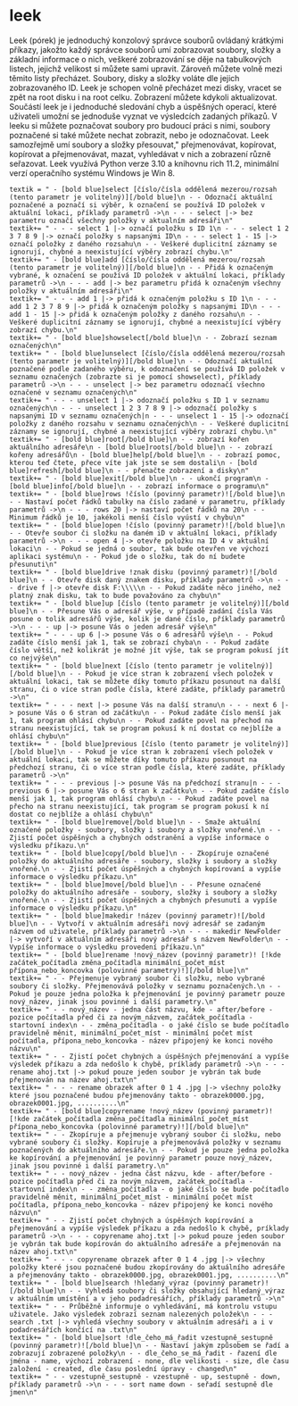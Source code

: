 # leek
Leek (pórek) je jednoduchý konzolový správce souborů ovládaný krátkými příkazy, jakožto každý správce souborů umí zobrazovat soubory, složky a základní informace o nich, veškeré zobrazování se děje na tabulkových listech, jejichž velikost si můžete sami upravit. Zároveň můžete volně mezi těmito listy přecházet. Soubory, disky a složky voláte dle jejich zobrazovaného ID. Leek je schopen volně přecházet mezi disky, vracet se zpět na root disku i na root celku. Zobrazení můžete kdykoli aktualizovat. Součástí leek je i jednoduché sledování chyb a úspěšných operací, které uživateli umožní se jednoduše vyznat ve výsledcích zadaných příkazů. V leeku si můžete poznačovat soubory pro budoucí práci s nimi, soubory poznačené si také můžete nechat zobrazit, nebo je odoznačovat. Leek samozřejmě umí soubory a složky přesouvat," přejmenovávat, kopírovat, kopírovat a přejmenovávat, mazat, vyhledávat v nich a zobrazení různě seřazovat. Leek využívá Python verze 3.10 a knihovnu rich 11.2, minimální verzí operačního systému Windows je Win 8.

    textik = " - [bold blue]select [číslo/čísla oddělená mezerou/rozsah (tento parametr je volitelný)][/bold blue]\n - - Odoznačí aktuální poznačené a poznačí si výběr, k označení se používá ID položek v aktuální lokaci, příklady parametrů ->\n - - - select |-> bez parametru označí všechny položky v aktualním adresáři\n"
    textik+= " - - - select 1 |-> označí položku s ID 1\n - - - select 1 2 3 7 8 9 |-> označí položky s napsanými ID\n - - - select 1 - 15 |-> označí položky z daného rozsahu\n - - Veškeré duplicitní záznamy se ignorují, chybné a neexistující výběry zobrazí chybu.\n"
    textik+= " - [bold blue]add [číslo/čísla oddělená mezerou/rozsah (tento parametr je volitelný)][/bold blue]\n - - Přidá k označeným vybrané, k označení se používá ID položek v aktuální lokaci, příklady parametrů ->\n - - - add |-> bez parametru přidá k označeným všechny položky v aktuálním adresáři\n"
    textik+= " - - - add 1 |-> přidá k označeným položku s ID 1\n - - - add 1 2 3 7 8 9 |-> přidá k označeným položky s napsanými ID\n - - - add 1 - 15 |-> přidá k označeným položky z daného rozsahu\n - - Veškeré duplicitní záznamy se ignorují, chybné a neexistující výběry zobrazí chybu.\n"
    textik+= " - [bold blue]showselect[/bold blue]\n - - Zobrazí seznam označených\n"
    textik+= " - [bold blue]unselect [číslo/čísla oddělená mezerou/rozsah (tento parametr je volitelný)][/bold blue]\n - - Odoznačí aktuální poznačené podle zadaného výběru, k odoznačení se používá ID položek v seznamu označených (zobrazte si je pomocí showselect), příklady parametrů ->\n - - - unselect |-> bez parametru odoznačí všechno označené v seznamu označených\n"
    textik+= " - - - unselect 1 |-> odoznačí položku s ID 1 v seznamu označených\n - - - unselect 1 2 3 7 8 9 |-> odoznačí položky s napsanými ID v seznamu označených|n - - - unselect 1 - 15 |-> odoznačí položky z daného rozsahu v seznamu označených\n - - Veškeré duplicitní záznamy se ignorují, chybné a neexistující výběry zobrazí chybu.\n"
    textik+= " - [bold blue]root[/bold blue]\n - - zobrazí kořen aktuálního adresáře\n - [bold blue]roots[/bold blue]\n - - zobrazí kořeny adresářů\n - [bold blue]help[/bold blue]\n - - zobrazí pomoc, kterou teď čtete, přece víte jak jste se sem dostali\n - [bold blue]refresh[/bold blue]\n - - přenačte zobrazení a disky\n"
    textik+= " - [bold blue]exit[/bold blue]\n - - ukončí program\n - [bold blue]info[/bold blue]\n - - zobrazí informace o programu\n"
    textik+= " - [bold blue]rows !číslo (povinný parametr)![/bold blue]\n - - Nastaví počet řádků tabulky na číslo zadané v parametru, příklady parametrů ->\n - - - rows 20 |-> nastaví počet řádků na 20\n - - Minimum řádků je 10, jakékoli menší číslo vyústí v chybu\n"
    textik+= " - [bold blue]open !číslo (povinný parametr)![/bold blue]\n - - Otevře soubor či složku na daném iD v aktuální lokaci, příklady parametrů ->\n - - - open 4 |-> otevře položku na ID 4 v aktuální lokaci\n - - Pokud se jedná o soubor, tak bude otevřen ve výchozí aplikaci systému\n - - Pokud jde o složku, tak do ní budete přesunuti\n"
    textik+= " - [bold blue]drive !znak disku (povinný parametr)![/bold blue]\n - - Otevře disk daný znakem disku, příklady parametrů ->\n - - - drive f |-> otevře disk F:\\\\\n - - Pokud zadáte něco jiného, než platný znak disku, tak to bude považováno za chybu\n"
    textik+= " - [bold blue]up [číslo (tento parametr je volitelný)][/bold blue]\n - - Přesune Vás o adresář výše, v případě zadání čísla Vás posune o tolik adresářů výše, kolik je dané číslo, příklady parametrů ->\n - - - up |-> posune Vás o jeden adresář výše\n"
    textik+= " - - - up 6 |-> posune Vás o 6 adresářů výše\n - - Pokud zadáte číslo menší jak 1, tak se zobrazí chyba\n - - Pokud zadáte číslo větší, než kolikrát je možné jít výše, tak se program pokusí jít co nejvýše\n"
    textik+= " - [bold blue]next [číslo (tento parametr je volitelný)][/bold blue]\n - - Pokud je více stran k zobrazení všech položek v aktuální lokaci, tak se můžete díky tomuto příkazu posunout na další stranu, či o více stran podle čísla, které zadáte, příklady parametrů ->\n"
    textik+= " - - - next |-> posune Vás na další stranu\n - - - next 6 |-> posune Vás o 6 stran od začátku\n - - Pokud zadáte číslo menší jak 1, tak program ohlásí chybu\n - - Pokud zadáte povel na přechod na stranu neexistující, tak se program pokusí k ní dostat co nejblíže a ohlásí chybu\n"
    textik+= " - [bold blue]previous [číslo (tento parametr je volitelný)][/bold blue]\n - - Pokud je více stran k zobrazení všech položek v aktuální lokaci, tak se můžete díky tomuto příkazu posunout na předchozí stranu, či o více stran podle čísla, které zadáte, příklady parametrů ->\n"
    textik+= " - - - previous |-> posune Vás na předchozí stranu|n - - - previous 6 |-> posune Vás o 6 stran k začátku\n - - Pokud zadáte číslo menší jak 1, tak program ohlásí chybu\n - - Pokud zadáte povel na přecho na stranu neexistující, tak program se program pokusí k ní dostat co nejblíže a ohlásí chybu\n"
    textik+= " - [bold blue]remove[/bold blue]\n - - Smaže aktuální označené položky - soubory, složky i soubory a složky vnořené.\n - - Zjistí počet úspěšných a chybných odstranění a vypíše informace o výsledku příkazu.\n"
    textik+= " - [bold blue]copy[/bold blue]\n - - Zkopíruje označené položky do aktuálního adresáře - soubory, složky i soubory a složky vnořené.\n - - Zjistí počet úspěšných a chybných kopírovaní a vypíše informace o výsledku příkazu.\n"
    textik+= " - [bold blue]move[/bold blue]\n - - Přesune označené položky do aktuálního adresáře - soubory, složky i soubory a složky vnořené.\n - - Zjistí počet úspěšných a chybných přesunutí a vypíše informace o výsledku příkazu.\n"
    textik+= " - [bold blue]makedir !název (povinný parametr)![/bold blue]\n - - Vytvoří v aktuálním adresáři nový adresář se zadaným názvem od uživatele, příklady parametrů ->\n - - - makedir NewFolder |-> vytvoří v aktuálním adresáři nový adresář s názvem NewFolder\n - - Vypíše informace o výsledku provedení příkazu.\n"
    textik+= " - [bold blue]rename !nový_název (povinný parametr)! [!kde začátek_počítadla změna_počítadla minimální_počet_míst přípona_nebo_koncovka (polovinné parametry)!][/bold blue]\n"
    textik+= " - - Přejmenuje vybraný soubor či složku, nebo vybrané soubory či složky. Přejmenovává položky v seznamu poznačených.\n - - Pokud je pouze jedna položka k přejmenování je povinný parametr pouze nový_název, jinak jsou povinné i další parametry.\n"
    textik+= " - - nový_název - jedna část názvu, kde - after/before - pozice počítadla před či za novým_názvem, začátek_počítadla - startovní index\n - - změna_počítadla - o jaké číslo se bude počítadlo pravidelně měnit, minimální_počet_míst - minimální počet míst počítadla, přípona_nebo_koncovka - název připojený ke konci nového názvu\n"
    textik+= " - - Zjistí počet chybných a úspěšných přejmenování a vypíše výsledek příkazu a zda nedošlo k chybě, príklady parametrů ->\n - - - rename ahoj.txt |-> pokud pouze jeden soubor je vybrán tak bude přejmenován na název ahoj.txt\n"
    textik+= " - - - rename obrazek after 0 1 4 .jpg |-> všechny položky které jsou poznačené budou přejmenovány takto - obrazek0000.jpg, obrazek0001.jpg, ..........\n"
    textik+= " - [bold blue]copyrename !nový_název (povinný parametr)! [!kde začátek_počítadla změna_počítadla minimální_počet_míst přípona_nebo_koncovka (polovinné parametry)!][/bold blue]\n"
    textik+= " - - Zkopíruje a přejmenuje vybraný soubor či složku, nebo vybrané soubory či složky. Kopíruje a přejmenovává položky v seznamu poznačených do aktuálního adresáře.\n - - Pokud je pouze jedna položka ke kopírování a přejmenování je povinný parametr pouze nový_název, jinak jsou povinné i další parametry.\n"
    textik+= " - - nový_název - jedna část názvu, kde - after/before - pozice počítadla před či za novým_názvem, začátek_počítadla - startovní index\n - - změna_počítadla - o jaké číslo se bude počítadlo pravidelně měnit, minimální_počet_míst - minimální počet míst počítadla, přípona_nebo_koncovka - název připojený ke konci nového názvu\n"
    textik+= " - - Zjistí počet chybných a úspěšných kopírování a přejmenování a vypíše výsledek příkazu a zda nedošlo k chybě, príklady parametrů ->\n - - - copyrename ahoj.txt |-> pokud pouze jeden soubor je vybrán tak bude kopírován do aktuálního adresáře a přejmenován na název ahoj.txt\n"
    textik+= " - - - copyrename obrazek after 0 1 4 .jpg |-> všechny položky které jsou poznačené budou zkopírovány do aktuálního adresáře a přejmenovány takto - obrazek0000.jpg, obrazek0001.jpg, ..........\n"
    textik+= " - [bold blue]search !hledaný_výraz (povinný parametr)![/bold blue]\n - - Vyhledá soubory či složky obsahující hledaný_výraz v aktuálním umístění a v jeho podadresářích, příklady parametrů ->\n"
    textik+= " - - Průběžně informuje o vyhledávání, má kontrolu vstupu uživatele. Jako výsledek zobrazí seznam nalezených položek\n - - - search .txt |-> vyhledá všechny soubory v aktuálním adresáři a i v podadresářích končící na .txt\n"
    textik+= " - [bold blue]sort !dle_čeho_má_řadit vzestupně_sestupně (povinný parametr)![/bold blue]\n - - Nastaví jakým způsobem se řadí a zobrazují zobrazené položky\n - - dle_čeho_se_má_řadit - řazení dle jména - name, výchozí zobrazení - none, dle velikosti - size, dle času založení - created, dle času poslední úpravy - changed\n"
    textik+= " - - vzestupně_sestupně - vzestupně - up, sestupně - down, příklady parametrů ->\n - - - sort name down - seřadí sestupně dle jmen\n"
